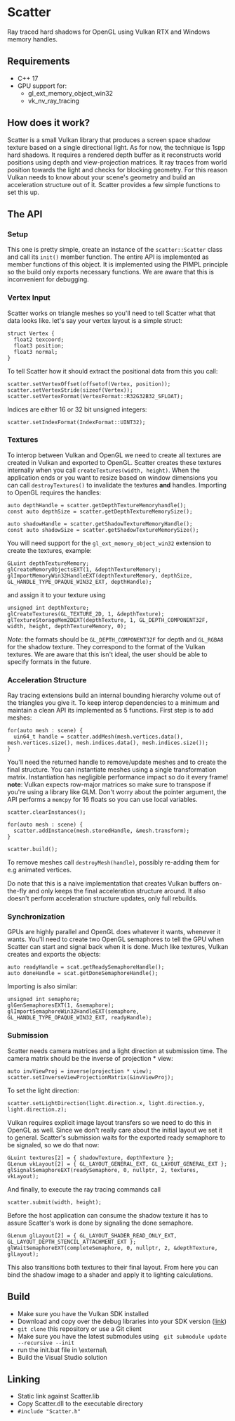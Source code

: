 # Scatter
Ray traced hard shadows for OpenGL using Vulkan RTX and Windows memory handles.

## Requirements
+ C++ 17
+ GPU support for:
    - gl_ext_memory_object_win32
    - vk_nv_ray_tracing
    
## How does it work?
Scatter is a small Vulkan library that produces a screen space shadow texture based on a single directional light. As for now, the technique is 1spp hard shadows.
It requires a rendered depth buffer as it reconstructs world positions using depth and view-projection matrices. It ray traces from world position towards the light and checks for blocking geometry. For this reason Vulkan needs to know about your scene's geometry and build an acceleration structure out of it. Scatter provides a few simple functions to set this up. 

## The API

### Setup
This one is pretty simple, create an instance of the ```scatter::Scatter``` class and call its ```init()``` member function. The entire API is implemented as member functions of this object. It is implemented using the PIMPL principle so the build only exports necessary functions. We are aware that this is inconvenient for debugging.

### Vertex Input
Scatter works on triangle meshes so you'll need to tell Scatter what that data looks like.
let's say your vertex layout is a simple struct:

    struct Vertex {
      float2 texcoord;
      float3 position;
      float3 normal;
    } 


To tell Scatter how it should extract the positional data from this you call:


    scatter.setVertexOffset(offsetof(Vertex, position));
    scatter.setVertexStride(sizeof(Vertex));
    scatter.setVertexFormat(VertexFormat::R32G32B32_SFLOAT);


Indices are either 16 or 32 bit unsigned integers:

    scatter.setIndexFormat(IndexFormat::UINT32); 


### Textures
To interop between Vulkan and OpenGL we need to create all textures are created in Vulkan and exported to OpenGL.
Scatter creates these textures internally when you call ```createTextures(width, height)```. 
When the application ends or you want to resize based on window dimensions you can call ```destroyTextures()``` to invalidate the textures **and** handles.
Importing to OpenGL requires the handles:

    auto depthHandle = scatter.getDepthTextureMemoryhandle();
    const auto depthSize = scatter.getDepthTextureMemorySize();

    auto shadowHandle = scatter.getShadowTextureMemoryHandle();
    const auto shadowSize = scatter.getShadowTextureMemorySize();


You will need support for the ```gl_ext_memory_object_win32``` extension to create the textures, example:

    GLuint depthTextureMemory;
    glCreateMemoryObjectsEXT(1, &depthTextureMemory);
    glImportMemoryWin32HandleEXT(depthTextureMemory, depthSize, GL_HANDLE_TYPE_OPAQUE_WIN32_EXT, depthHandle);

and assign it to your texture using

    unsigned int depthTexture;
    glCreateTextures(GL_TEXTURE_2D, 1, &depthTexture);
    glTextureStorageMem2DEXT(depthTexture, 1, GL_DEPTH_COMPONENT32F, width, height, depthTextureMemory, 0);

_Note:_ the formats should be `GL_DEPTH_COMPONENT32F` for depth and `GL_RGBA8` for the shadow texture. They correspond to the format of the Vulkan textures.
We are aware that this isn't ideal, the user should be able to specify formats in the future.

### Acceleration Structure
Ray tracing extensions build an internal bounding hierarchy volume out of the triangles you give it. To keep interop dependencies to a minimum and maintain a clean API its implemented as 5 functions. First step is to add meshes:

    for(auto mesh : scene) {
      uin64_t handle = scatter.addMesh(mesh.vertices.data(), mesh.vertices.size(), mesh.indices.data(), mesh.indices.size());
    }


You'll need the returned handle to remove/update meshes and to create the final structure.
You can instantiate meshes using a single transformation matrix.
Instantiation has negligible performance impact so do it every frame!
**__note__**: Vulkan expects row-major matrices so make sure to transpose if you're using a library like GLM.
Don't worry about the pointer argument, the API performs a `memcpy` for 16 floats so you can use local variables.

    scatter.clearInstances();

    for(auto mesh : scene) {
      scatter.addInstance(mesh.storedHandle, &mesh.transform);
    }

    scatter.build();

To remove meshes call `destroyMesh(handle)`, possibly re-adding them for e.g animated vertices.

Do note that this is a naive implementation that creates Vulkan buffers on-the-fly and only keeps the final acceleration structure around.
It also doesn't perform acceleration structure updates, only full rebuilds.

### Synchronization
GPUs are highly parallel and OpenGL does whatever it wants, whenever it wants. You'll need to create two OpenGL semaphores to tell the GPU when Scatter can start and signal back when it is done. Much like textures, Vulkan creates and exports the objects:

    auto readyHandle = scat.getReadySemaphoreHandle();
    auto doneHandle = scat.getDoneSemaphoreHandle();

Importing is also similar:

    unsigned int semaphore;
    glGenSemaphoresEXT(1, &semaphore);
    glImportSemaphoreWin32HandleEXT(semaphore, GL_HANDLE_TYPE_OPAQUE_WIN32_EXT, readyHandle);
    
### Submission
Scatter needs camera matrices and a light direction at submission time. The camera matrix should be the inverse of projection * view:
    
    auto invViewProj = inverse(projection * view);
    scatter.setInverseViewProjectionMatrix(&invViewProj);
    
To set the light direction:
    
    scatter.setLightDirection(light.direction.x, light.direction.y, light.direction.z);
    
Vulkan requires explicit image layout transfers so we need to do this in OpenGL as well. 
Since we don't really care about the initial layout we set it to general.
Scatter's submission waits for the exported ready semaphore to be signaled, so we do that now:
    
    GLuint textures[2] = { shadowTexture, depthTexture };
    GLenum vkLayout[2] = { GL_LAYOUT_GENERAL_EXT, GL_LAYOUT_GENERAL_EXT };
    glSignalSemaphoreEXT(readySemaphore, 0, nullptr, 2, textures, vkLayout);
    
And finally, to execute the ray tracing commands call

    scatter.submit(width, height);
    
Before the host application can consume the shadow texture it has to assure Scatter's work is done by signaling the done semaphore.

    GLenum glLayout[2] = { GL_LAYOUT_SHADER_READ_ONLY_EXT, GL_LAYOUT_DEPTH_STENCIL_ATTACHMENT_EXT };
    glWaitSemaphoreEXT(completeSemaphore, 0, nullptr, 2, &depthTexture, glLayout);
    
This also transitions both textures to their final layout.
From here you can bind the shadow image to a shader and apply it to lighting calculations.

## Build

- Make sure you have the Vulkan SDK installed
- Download and copy over the debug libraries into your SDK version ([link](https://files.lunarg.com/))
- ```git clone``` this repository or use a Git client
- Make sure you have the latest submodules using ``` git submodule update --recursive --init```
- run the init.bat file in \external\
- Build the Visual Studio solution

## Linking

- Static link against Scatter.lib
- Copy Scatter.dll to the executable directory
- `#include "Scatter.h"`
